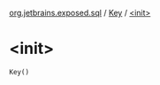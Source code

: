 [org.jetbrains.exposed.sql](../index.md) / [Key](index.md) / [&lt;init&gt;](.)

# &lt;init&gt;

`Key()`
